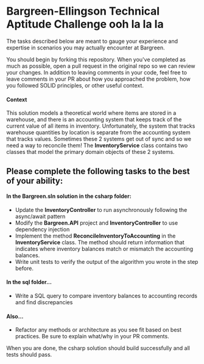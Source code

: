 # Bargreen-Ellingson Technical Aptitude Challenge ooh la la la

The tasks described below are meant to gauge your experience and expertise in scenarios you may actually encounter at Bargreen. 

You should begin by forking this repository.  When you've completed as much as possible, open a pull request in the original repo so we can review your changes. In addition to leaving comments in your code, feel free to leave comments in your PR about how you approached the problem, how you followed SOLID principles, or other useful context.

#### Context
This solution models a theoretical world where items are stored in a warehouse, and there is an accounting system that keeps track of the current value of all items in inventory. 
Unfortunately, the system that tracks warehouse quantities by location is separate from the accounting system that tracks values. Sometimes these 2 systems get out of sync and so we need a way to reconcile them! 
The **InventoryService** class contains two classes that model the primary domain objects of these 2 systems. 


## Please complete the following tasks to the best of your ability:

#### In the Bargreen.sln solution in the csharp folder:
  - Update the **InventoryController** to run asynchronously following the async/await pattern
  - Modify the **Bargreen.API** project and **InventoryController** to use dependency injection
  - Implement the method **ReconcileInventoryToAccounting** in the **InventoryService** class. The method should return information that indicates where inventory balances match or mismatch the accounting balances. 
  - Write unit tests to verify the output of the algorithm you wrote in the step before.
#### In the sql folder...
  - Write a SQL query to compare inventory balances to accounting records and find discrepancies
#### Also...
  - Refactor any methods or architecture as you see fit based on best practices. Be sure to explain what/why in your PR comments.


When you are done, the csharp solution should build successfully and all tests should pass.


